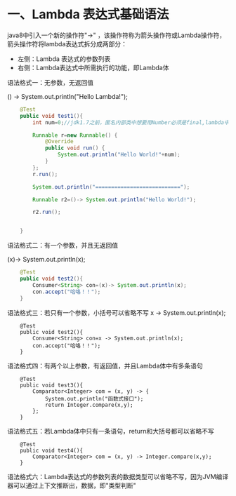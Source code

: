# 一、Lambda 表达式基础语法

java8中引入一个新的操作符"->" ，该操作符称为箭头操作符或Lambda操作符，箭头操作符将lambda表达式拆分成两部分：

- 左侧：Lambda 表达式的参数列表
- 右侧：Lambda表达式中所需执行的功能，即Lambda体

语法格式一：无参数，无返回值

() -> System.out.println("Hello Lambda!");

```java
    @Test
    public void test1(){
        int num=0;//jdk1.7之前，匿名内部类中想要用Number必须是final,lambda中，虽然你不加，但是会默认final

        Runnable r=new Runnable() {
            @Override
            public void run() {
                System.out.println("Hello World!"+num);
            }
        };
        r.run();

        System.out.println("===========================");

        Runnable r2=()-> System.out.println("Hello World!");

        r2.run();


    }
```

语法格式二：有一个参数，并且无返回值

(x)-> System.out.println(x);

```java
    @Test
    public void test2(){
        Consumer<String> con=(x)-> System.out.println(x);
        con.accept("哈咯！！");
    }
```

语法格式三：若只有一个参数，小括号可以省略不写
x -> System.out.println(x);

```
    @Test
    public void test2(){
        Consumer<String> con=x -> System.out.println(x);
        con.accept("哈咯！！");
    }
```

语法格式四：有两个以上参数，有返回值，并且Lambda体中有多条语句

```
    @Test
    public void test3(){
        Comparator<Integer> com = (x, y) -> {
            System.out.println("函数式接口");
            return Integer.compare(x,y);
        };
    }
```

语法格式五：若Lambda体中只有一条语句，return和大括号都可以省略不写

```
    @Test
    public void test4(){
        Comparator<Integer> com = (x, y) -> Integer.compare(x,y);
    }
```

语法格式六：Lambda表达式的参数列表的数据类型可以省略不写，因为JVM编译器可以通过上下文推断出，数据，即"类型判断"

